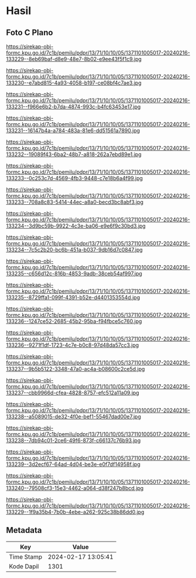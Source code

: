 # Hasil

## Foto C Plano

https://sirekap-obj-formc.kpu.go.id/7c1b/pemilu/pdpr/13/71/10/10/05/1371101005017-20240216-133229--8eb69baf-d8e9-48e7-8b02-e9ee43f5f1c9.jpg

https://sirekap-obj-formc.kpu.go.id/7c1b/pemilu/pdpr/13/71/10/10/05/1371101005017-20240216-133230--e7abd815-4a93-4058-b197-ce08bf4c7ae3.jpg

https://sirekap-obj-formc.kpu.go.id/7c1b/pemilu/pdpr/13/71/10/10/05/1371101005017-20240216-133231--f966e6b2-b7da-4874-993c-b4fc63453e17.jpg

https://sirekap-obj-formc.kpu.go.id/7c1b/pemilu/pdpr/13/71/10/10/05/1371101005017-20240216-133231--16147b4a-a784-483a-81e6-dd51561a7890.jpg

https://sirekap-obj-formc.kpu.go.id/7c1b/pemilu/pdpr/13/71/10/10/05/1371101005017-20240216-133232--19089f43-6ba2-48b7-a818-262a7ebd89e1.jpg

https://sirekap-obj-formc.kpu.go.id/7c1b/pemilu/pdpr/13/71/10/10/05/1371101005017-20240216-133233--0c253c7d-4569-4fb3-9448-c7e18b6a4f99.jpg

https://sirekap-obj-formc.kpu.go.id/7c1b/pemilu/pdpr/13/71/10/10/05/1371101005017-20240216-133233--708a8c83-5414-44ec-a8a0-becd3bc8abf3.jpg

https://sirekap-obj-formc.kpu.go.id/7c1b/pemilu/pdpr/13/71/10/10/05/1371101005017-20240216-133234--3d9bc59b-9922-4c3e-ba06-e9e6f9c30bd3.jpg

https://sirekap-obj-formc.kpu.go.id/7c1b/pemilu/pdpr/13/71/10/10/05/1371101005017-20240216-133234--7c5c2b20-bc6b-451a-b037-9db16d7c0847.jpg

https://sirekap-obj-formc.kpu.go.id/7c1b/pemilu/pdpr/13/71/10/10/05/1371101005017-20240216-133235--c656d12c-816b-4853-9adb-38ceb54af997.jpg

https://sirekap-obj-formc.kpu.go.id/7c1b/pemilu/pdpr/13/71/10/10/05/1371101005017-20240216-133235--8729ffa1-099f-4391-b52e-d4401353554d.jpg

https://sirekap-obj-formc.kpu.go.id/7c1b/pemilu/pdpr/13/71/10/10/05/1371101005017-20240216-133236--1247ce52-2685-45b2-95ba-f94fbce5c760.jpg

https://sirekap-obj-formc.kpu.go.id/7c1b/pemilu/pdpr/13/71/10/10/05/1371101005017-20240216-133236--9271f1df-1723-4c7e-b0c8-97d48da57cc3.jpg

https://sirekap-obj-formc.kpu.go.id/7c1b/pemilu/pdpr/13/71/10/10/05/1371101005017-20240216-133237--9b5b5122-3348-47a0-ac4a-b08600c2ce5d.jpg

https://sirekap-obj-formc.kpu.go.id/7c1b/pemilu/pdpr/13/71/10/10/05/1371101005017-20240216-133237--cbb9966d-cfea-4828-8757-efc512a11a09.jpg

https://sirekap-obj-formc.kpu.go.id/7c1b/pemilu/pdpr/13/71/10/10/05/1371101005017-20240216-133238--a5089015-de32-4f0e-bef1-55467dad00e7.jpg

https://sirekap-obj-formc.kpu.go.id/7c1b/pemilu/pdpr/13/71/10/10/05/1371101005017-20240216-133238--7db94c01-2ce6-49f6-873f-c66137c76b93.jpg

https://sirekap-obj-formc.kpu.go.id/7c1b/pemilu/pdpr/13/71/10/10/05/1371101005017-20240216-133239--3d2ecf67-64ad-4d04-be3e-e0f7df14958f.jpg

https://sirekap-obj-formc.kpu.go.id/7c1b/pemilu/pdpr/13/71/10/10/05/1371101005017-20240216-133240--79508cf3-15e3-4462-a064-d38f247b8bcd.jpg

https://sirekap-obj-formc.kpu.go.id/7c1b/pemilu/pdpr/13/71/10/10/05/1371101005017-20240216-133229--1f9a35b4-7b0b-4ebe-a262-925c38b86dd0.jpg


## Metadata

| Key        | Value               |
| ---------- | ------------------- |
| Time Stamp | 2024-02-17 13:05:41 |
| Kode Dapil | 1301                |



